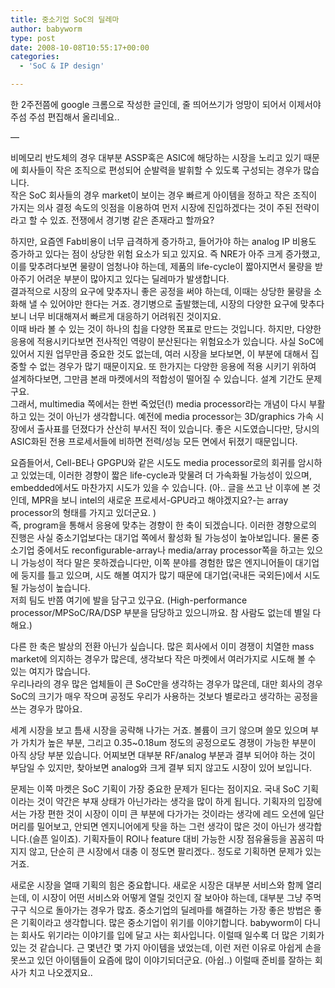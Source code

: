 ```yaml
---
title: 중소기업 SoC의 딜레마
author: babyworm
type: post
date: 2008-10-08T10:55:17+00:00
categories:
  - 'SoC & IP design'

---
```

한 2주전쯤에 google 크롬으로 작성한 글인데, 줄 띄어쓰기가 엉망이 되어서 이제서야 주섬 주섬 편집해서 올리네요..<br>
  
—<br>
  
비메모리 반도체의 경우 대부분 ASSP혹은 ASIC에 해당하는 시장을 노리고 있기 때문에 회사들이 작은 조직으로 편성되어 순발력을 발휘할 수 있도록 구성되는 경우가 많습니다.<br>
작은 SoC 회사들의 경우 market이 보이는 경우 빠르게 아이템을 정하고 작은 조직이 가지는 의사 결정 속도의 잇점을 이용하여 먼저 시장에 진입하겠다는 것이 주된 전략이라고 할 수 있죠. 전쟁에서 경기병 같은 존재라고 할까요?<br>
  
하지만, 요즘엔 Fab비용이 너무 급격하게 증가하고, 들어가야 하는 analog IP 비용도 증가하고 있다는 점이 상당한 위험 요소가 되고 있지요. 즉 NRE가 아주 크게 증가했고, 이를 맞추려다보면 물량이 엄청나야 하는데, 제품의 life-cycle이 짧아지면서 물량을 받아주기 어려운 부분이 많아지고 있다는 딜레마가 발생합니다.<br>
결과적으로 시장의 요구에 맞추자니 좋은 공정을 써야 하는데, 이때는 상당한 물량을 소화해 낼 수 있어야만 한다는 거죠. 경기병으로 출발했는데, 시장의 다양한 요구에 맞추다보니 너무 비대해져서 빠르게 대응하기 어려워진 것이지요.<br>
이때 바라 볼 수 있는 것이 하나의 칩을 다양한 목표로 만드는 것입니다. 하지만, 다양한 응용에 적용시키다보면 전사적인 역량이 분산된다는 위험요소가 있습니다. 사실 SoC에 있어서 지원 업무만큼 중요한 것도 없는데, 여러 시장을 보다보면, 이 부분에 대해서 집중할 수 없는 경우가 많기 때문이지요. 또 한가지는 다양한 응용에 적용 시키기 위하여 설계하다보면, 그만큼 본래 마켓에서의 적합성이 떨어질 수 있습니다. 설계 기간도 문제구요.<br>
그래서, multimedia 쪽에서는 한번 죽었던(!) media processor라는 개념이 다시 부활하고 있는 것이 아닌가 생각합니다. 예전에 media processor는 3D/graphics 가속 시장에서 출사표를 던졌다가 산산히 부서진 적이 있습니다. 좋은 시도였습니다만, 당시의 ASIC화된 전용 프로세서들에 비하면 전력/성능 모든 면에서 뒤졌기 때문입니다.<br>
  
요즘들어서, Cell-BE나 GPGPU와 같은 시도도 media processor로의 회귀를 암시하고 있었는데, 이러한 경향이 짧은 life-cycle과 맞물려 더 가속화될 가능성이 있으며, embedded에서도 마찬가지 시도가 있을 수 있습니다. (아.. 글을 쓰고 난 이후에 본 것인데, MPR을 보니 intel의 새로운 프로세서-GPU라고 해야겠지요?-는 array processor의 형태를 가지고 있더군요. )<br>
즉, program을 통해서 응용에 맞추는 경향이 한 축이 되겠습니다. 이러한 경향으로의 진행은 사실 중소기업보다는 대기업 쪽에서 활성화 될 가능성이 높아보입니다. 물론 중소기업 중에서도 reconfigurable-array나 media/array processor쪽을 하고는 있으니 가능성이 적다 말은 못하겠습니다만, 이쪽 분야를 경험한 많은 엔지니어들이 대기업에 둥지를 틀고 있으며, 시도 해볼 여지가 많기 때문에 대기업(국내든 국외든)에서 시도될 가능성이 높습니다.<br>
저희 팀도 반쯤 여기에 발을 담구고 있구요. (High-performance processor/MPSoC/RA/DSP 부분을 담당하고 있으니까요. 참 사람도 없는데 별일 다해요.)<br>
  
다른 한 축은 발상의 전환 아닌가 싶습니다. 많은 회사에서 이미 경쟁이 치열한 mass market에 의지하는 경우가 많은데, 생각보다 작은 마켓에서 여러가지로 시도해 볼 수 있는 여지가 많습니다.<br>
우리나라의 경우 많은 업체들이 큰 SoC만을 생각하는 경우가 많은데, 대만 회사의 경우 SoC의 크기가 매우 작으며 공정도 우리가 사용하는 것보다 별로라고 생각하는 공정을 쓰는 경우가 많아요.<br>
  
세계 시장을 보고 틈새 시장을 공략해 나가는 거죠. 볼륨이 크기 않으며 쓸모 있으며 부가 가치가 높은 부분, 그리고 0.35~0.18um 정도의 공정으로도 경쟁이 가능한 부분이 아직 상당 부분 있습니다. 어찌보면 대부분 RF/analog 부분과 결부 되어야 하는 것이 부담일 수 있지만, 찾아보면 analog와 크게 결부 되지 않고도 시장이 있어 보입니다.<br>
  
문제는 이쪽 마켓은 SoC 기획이 가장 중요한 문제가 된다는 점이지요. 국내 SoC 기획이라는 것이 약간은 부재 상태가 아닌가라는 생각을 많이 하게 됩니다. 기획자의 입장에서는 가장 편한 것이 시장이 이미 큰 부분에 다가가는 것이라는 생각에 레드 오션에 일단 머리를 밀어보고, 안되면 엔지니어에게 탓을 하는 그런 생각이 많은 것이 아닌가 생각합니다.(슬픈 일이죠). 기획자들이 ROI나 feature 대비 가능한 시장 점유율등을 꼼꼼히 따지지 않고, 단순히 큰 시장에서 대충 이 정도면 팔리겠다.. 정도로 기획하면 문제가 있는거죠.<br>
  
새로운 시장을 열때 기획의 힘은 중요합니다. 새로운 시장은 대부분 서비스와 함께 열리는데, 이 시장이 어떤 서비스와 어떻게 열릴 것인지 잘 보아야 하는데, 대부분 그냥 주먹 구구 식으로 돌아가는 경우가 많죠. 중소기업의 딜레마를 해결하는 가장 좋은 방법은 좋은 기획이라고 생각합니다. 많은 중소기업이 위기를 이야기합니다. babyworm이 다니는 회사도 위기라는 이야기를 입에 달고 사는 회사입니다. 이럴때 일수록 더 많은 기회가 있는 것 같습니다. 근 몇년간 몇 가지 아이템을 냈었는데, 이런 저런 이유로 아쉽게 손을 못쓰고 있던 아이템들이 요즘에 많이 이야기되더군요. (아쉽..) 이럴때 준비를 잘하는 회사가 치고 나오겠지요..
